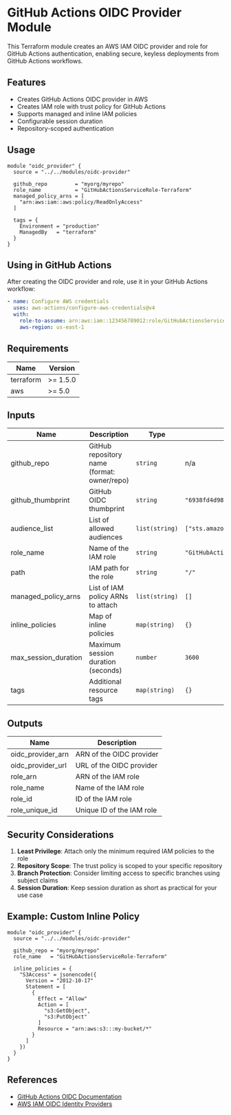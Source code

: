 # GitHub Actions OIDC Provider Module

This Terraform module creates an AWS IAM OIDC provider and role for GitHub Actions authentication, enabling secure, keyless deployments from GitHub Actions workflows.

## Features

- Creates GitHub Actions OIDC provider in AWS
- Creates IAM role with trust policy for GitHub Actions
- Supports managed and inline IAM policies
- Configurable session duration
- Repository-scoped authentication

## Usage

```hcl
module "oidc_provider" {
  source = "../../modules/oidc-provider"

  github_repo         = "myorg/myrepo"
  role_name           = "GitHubActionsServiceRole-Terraform"
  managed_policy_arns = [
    "arn:aws:iam::aws:policy/ReadOnlyAccess"
  ]

  tags = {
    Environment = "production"
    ManagedBy   = "terraform"
  }
}
```

## Using in GitHub Actions

After creating the OIDC provider and role, use it in your GitHub Actions workflow:

```yaml
- name: Configure AWS credentials
  uses: aws-actions/configure-aws-credentials@v4
  with:
    role-to-assume: arn:aws:iam::123456789012:role/GitHubActionsServiceRole-Terraform
    aws-region: us-east-1
```

## Requirements

| Name      | Version  |
| --------- | -------- |
| terraform | >= 1.5.0 |
| aws       | >= 5.0   |

## Inputs

| Name                 | Description                                 | Type           | Default                                      | Required |
| -------------------- | ------------------------------------------- | -------------- | -------------------------------------------- | :------: |
| github_repo          | GitHub repository name (format: owner/repo) | `string`       | n/a                                          |   yes    |
| github_thumbprint    | GitHub OIDC thumbprint                      | `string`       | `"6938fd4d98bab03faadb97b34396831e3780aea1"` |    no    |
| audience_list        | List of allowed audiences                   | `list(string)` | `["sts.amazonaws.com"]`                      |    no    |
| role_name            | Name of the IAM role                        | `string`       | `"GitHubActionsServiceRole-Terraform"`       |    no    |
| path                 | IAM path for the role                       | `string`       | `"/"`                                        |    no    |
| managed_policy_arns  | List of IAM policy ARNs to attach           | `list(string)` | `[]`                                         |    no    |
| inline_policies      | Map of inline policies                      | `map(string)`  | `{}`                                         |    no    |
| max_session_duration | Maximum session duration (seconds)          | `number`       | `3600`                                       |    no    |
| tags                 | Additional resource tags                    | `map(string)`  | `{}`                                         |    no    |

## Outputs

| Name              | Description               |
| ----------------- | ------------------------- |
| oidc_provider_arn | ARN of the OIDC provider  |
| oidc_provider_url | URL of the OIDC provider  |
| role_arn          | ARN of the IAM role       |
| role_name         | Name of the IAM role      |
| role_id           | ID of the IAM role        |
| role_unique_id    | Unique ID of the IAM role |

## Security Considerations

1. **Least Privilege**: Attach only the minimum required IAM policies to the role
2. **Repository Scope**: The trust policy is scoped to your specific repository
3. **Branch Protection**: Consider limiting access to specific branches using subject claims
4. **Session Duration**: Keep session duration as short as practical for your use case

## Example: Custom Inline Policy

```hcl
module "oidc_provider" {
  source = "../../modules/oidc-provider"

  github_repo = "myorg/myrepo"
  role_name   = "GitHubActionsServiceRole-Terraform"

  inline_policies = {
    "S3Access" = jsonencode({
      Version = "2012-10-17"
      Statement = [
        {
          Effect = "Allow"
          Action = [
            "s3:GetObject",
            "s3:PutObject"
          ]
          Resource = "arn:aws:s3:::my-bucket/*"
        }
      ]
    })
  }
}
```

## References

- [GitHub Actions OIDC Documentation](https://docs.github.com/en/actions/deployment/security-hardening-your-deployments/configuring-openid-connect-in-amazon-web-services)
- [AWS IAM OIDC Identity Providers](https://docs.aws.amazon.com/IAM/latest/UserGuide/id_roles_providers_create_oidc.html)
